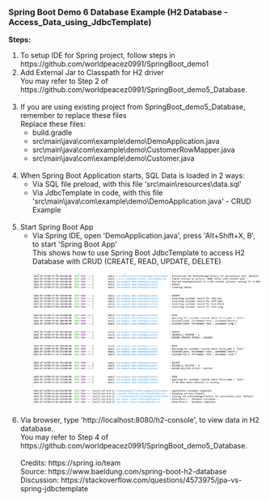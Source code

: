 

### Spring Boot Demo 6 Database Example (H2 Database - Access_Data_using_JdbcTemplate)

**Steps:**
<ol>
<li>To setup IDE for Spring project, follow steps in https://github.com/worldpeacez0991/SpringBoot_demo1</li>

<li>Add External Jar to Classpath for H2 driver<br/>
You may refer to Step 2 of https://github.com/worldpeacez0991/SpringBoot_demo5_Database.
</li>
<br/>

<li>If you are using existing project from SpringBoot_demo5_Database, remember to replace these files<br/>
Replace these files: 
<ul>
<li>build.gradle</li>
<li>src\main\java\com\example\demo\DemoApplication.java</li>
<li>src\main\java\com\example\demo\CustomerRowMapper.java</li>
<li>src\main\java\com\example\demo\Customer.java</li>
</ul>
</li>
<br/>

<li>When Spring Boot Application starts, SQL Data is loaded in 2 ways:
<ul>
<li>Via SQL file preload, with this file 'src\main\resources\data.sql'</li>
<li>Via JdbcTemplate in code, with this file 'src\main\java\com\example\demo\DemoApplication.java' - CRUD Example</li>
</ul>
</li>
<br/>

<li>Start Spring Boot App
<ul>
<li>Via Spring IDE, open 'DemoApplication.java', press 'Alt+Shift+X, B', to start 'Spring Boot App'<br/>
This shows how to use Spring Boot JdbcTemplate to access H2 Database with CRUD (CREATE, READ, UPDATE, DELETE)</li><br/>
<kbd><img src="Pic_CRUD.PNG" width="500" /></kbd>
</ul>
</li>


<br/>
<li>Via browser, type 'http://localhost:8080/h2-console', to view data in H2 database.
<br/>
You may refer to Step 4 of https://github.com/worldpeacez0991/SpringBoot_demo5_Database.</li>

<br/>
Credits: https://spring.io/team<br/>
Source: https://www.baeldung.com/spring-boot-h2-database<br/>
Discussion: https://stackoverflow.com/questions/4573975/jpa-vs-spring-jdbctemplate<br/>



